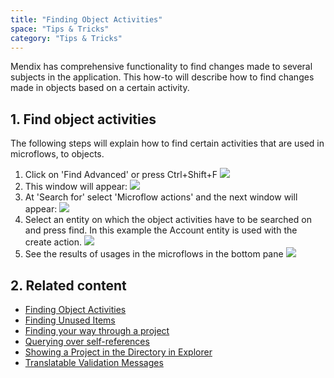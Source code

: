 ```yaml
---
title: "Finding Object Activities"
space: "Tips & Tricks"
category: "Tips & Tricks"
---
```


Mendix has comprehensive functionality to find changes made to several subjects in the application. This how-to will describe how to find changes made in objects based on a certain activity.

## 1\. Find object activities

The following steps will explain how to find certain activities that are used in microflows, to objects.

1.  Click on 'Find Advanced' or press Ctrl+Shift+F
    ![](attachments/18448724/18581633.png)
2.  This window will appear:
    ![](attachments/18448724/18581632.png)
3.  At 'Search for' select 'Microflow actions' and the next window will appear:
    ![](attachments/18448724/18581631.png)
4.  Select an entity on which the object activities have to be searched on and press find.
    In this example the Account entity is used with the create action.
    ![](attachments/18448724/18581630.png)
5.  See the results of usages in the microflows in the bottom pane
    ![](attachments/18448724/18581629.png)

## 2\. Related content

*   [Finding Object Activities](finding-object-activities)
*   [Finding Unused Items](finding-unused-items)
*   [Finding your way through a project](finding-your-way-through-a-project)
*   [Querying over self-references](querying-over-self-references)
*   [Showing a Project in the Directory in Explorer](showing-a-project-in-the-directory-in-explorer)
*   [Translatable Validation Messages](translatable-validation-messages)
